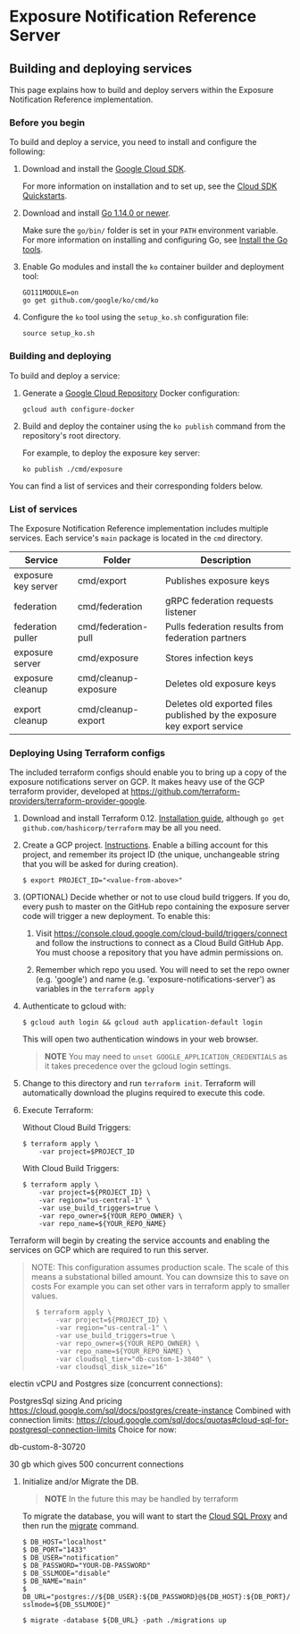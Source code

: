 # Exposure Notification Reference Server

## Building and deploying services

This page explains how to build and deploy servers within the Exposure
Notification Reference implementation.

### Before you begin

To build and deploy a service, you need to install and configure the following:

1. Download and install the [Google Cloud SDK](https://cloud.google.com/sdk/install).

    For more information on installation and to set up, see the
    [Cloud SDK Quickstarts](https://cloud.google.com/sdk/docs/quickstarts).

1. Download and install [Go 1.14.0 or newer](https://golang.org/dl/).

    Make sure the `go/bin/` folder is set in your `PATH` environment variable.
    For more information on installing and configuring Go, see
    [Install the Go tools](https://golang.org/doc/install#install).

1. Enable Go modules and install the `ko` container builder and deployment tool:

    ```
    GO111MODULE=on
    go get github.com/google/ko/cmd/ko
    ```

1. Configure the `ko` tool using the `setup_ko.sh` configuration file:

    ```
    source setup_ko.sh
    ```

### Building and deploying

To build and deploy a service:

1. Generate a [Google Cloud Repository](https://cloud.google.com/container-registry)
   Docker configuration:

    ```
    gcloud auth configure-docker
    ```

1. Build and deploy the container using the `ko publish` command from the repository's
   root directory.

    For example, to deploy the exposure key server:

    ```
    ko publish ./cmd/exposure
    ```

You can find a list of services and their corresponding folders below.

### List of services

The Exposure Notification Reference implementation includes multiple services.
Each service's `main` package is located in the `cmd` directory.

| Service | Folder                | Description |
|---------|-----------------------|-------------|
| exposure key server  | cmd/export | Publishes exposure keys |
| federation | cmd/federation | gRPC federation requests listener |
| federation puller | cmd/federation-pull | Pulls federation results from federation partners |
| exposure server | cmd/exposure |  Stores infection keys |
| exposure cleanup | cmd/cleanup-exposure | Deletes old exposure keys |
| export cleanup | cmd/cleanup-export | Deletes old exported files published by the exposure key export service |

### Deploying Using Terraform configs

The included terraform configs should enable you to bring up a copy of
the exposure notifications server on GCP.  It makes heavy use of the GCP
terraform provider, developed at
https://github.com/terraform-providers/terraform-provider-google.

1. Download and install Terraform 0.12.  [Installation guide](https://www.terraform.io/downloads.html),
although `go get github.com/hashicorp/terraform` may be all you need.

1.  Create a GCP project.
    [Instructions](https://cloud.google.com/resource-manager/docs/creating-managing-projects).
    Enable a billing account for this project, and remember its project ID (the
    unique, unchangeable string that you will be asked for during creation).
    
    ```text
    $ export PROJECT_ID="<value-from-above>"
     ```

1.  (OPTIONAL) Decide whether or not to use cloud build triggers. If you do, 
    every push to master on the GitHub repo containing the exposure server code
    will trigger a new deployment. To enable this:

    1. Visit https://console.cloud.google.com/cloud-build/triggers/connect and follow the instructions to connect as a Cloud Build GitHub App. You must choose a repository that you have admin permissions on.

    1. Remember which repo you used. You will need to set the repo owner (e.g. 'google') and name (e.g. 'exposure-notifications-server') as variables in the `terraform apply`

1.  Authenticate to gcloud with:

    ```text
    $ gcloud auth login && gcloud auth application-default login
    ```

    This will open two authentication windows in your web browser.

    >  **NOTE** You may need to `unset GOOGLE_APPLICATION_CREDENTIALS` as it
    >  takes precedence over the gcloud login settings.

1.  Change to this directory and run `terraform init`.  Terraform will
    automatically download the plugins required to execute this code.

1.  Execute Terraform:

    Without Cloud Build Triggers:

    ```text
    $ terraform apply \
        -var project=$PROJECT_ID
    ```

    With Cloud Build Triggers:

    ```text
    $ terraform apply \
        -var project=${PROJECT_ID} \
        -var region="us-central-1" \
        -var use_build_triggers=true \
        -var repo_owner=${YOUR_REPO_OWNER} \
        -var repo_name=${YOUR_REPO_NAME}
    ```

Terraform will begin by creating the service accounts and enabling the services
on GCP which are required to run this server.

> NOTE: This configuration assumes production scale. The scale of this means
> a substational billed amount. You can downsize this to save on costs
> For example you can set other vars in terraform apply to smaller values.
> ```
>  $ terraform apply \
>       -var project=${PROJECT_ID} \
>       -var region="us-central-1" \
>       -var use_build_triggers=true \
>       -var repo_owner=${YOUR_REPO_OWNER} \
>       -var repo_name=${YOUR_REPO_NAME} \
>       -var cloudsql_tier="db-custom-1-3840" \
>       -var cloudsql_disk_size="16"
> ```


electin vCPU and Postgres size (concurrent connections):

PostgresSql sizing
And pricing
https://cloud.google.com/sql/docs/postgres/create-instance
Combined with connection limits: https://cloud.google.com/sql/docs/quotas#cloud-sql-for-postgresql-connection-limits
Choice for now:

db-custom-8-30720


30 gb which gives 500 concurrent connections




1.  Initialize and/or Migrate the DB.

    > **NOTE** In the future this may be handled by terraform
    
    To migrate the database, you will want to start the
    [Cloud SQL Proxy](https://cloud.google.com/sql/docs/postgres/quickstart-proxy-test#install-proxy)
    and then run the [migrate](https://github.com/golang-migrate/migrate)
    command.
    
    ```text
    $ DB_HOST="localhost"
    $ DB_PORT="1433"
    $ DB_USER="notification"
    $ DB_PASSWORD="YOUR-DB-PASSWORD"
    $ DB_SSLMODE="disable"
    $ DB_NAME="main"
    $ DB_URL="postgres://${DB_USER}:${DB_PASSWORD}@${DB_HOST}:${DB_PORT}/${DB_NAME}?sslmode=${DB_SSLMODE}"

    $ migrate -database ${DB_URL} -path ./migrations up
    ```


